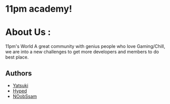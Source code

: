 # 11pm academy!

# About Us :

11pm's World A great community with genius people who love Gaming/Chill, we are into a new challenges to get more developers and members to do best place.

## Authors

- [Yatsuki](https://github.com/YatsukiSama)
- [Hyped](https://github.com/xCutieePiee)
- [NOobSsam](https://github.com/NOobSsam)
